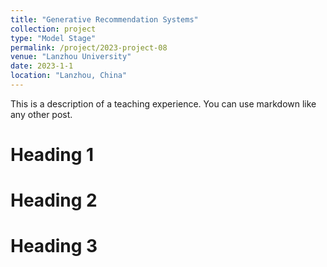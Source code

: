 ```yaml
---
title: "Generative Recommendation Systems"
collection: project
type: "Model Stage"
permalink: /project/2023-project-08
venue: "Lanzhou University"
date: 2023-1-1
location: "Lanzhou, China"
---
```


This is a description of a teaching experience. You can use markdown like any other post.

Heading 1
======

Heading 2
======

Heading 3
======
